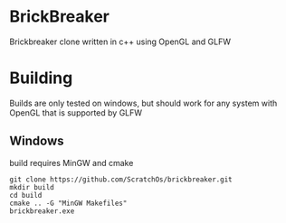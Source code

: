 # BrickBreaker

Brickbreaker clone written in c++ using OpenGL and GLFW

# Building
Builds are only tested on windows, but should work for any system with OpenGL that is supported by GLFW

## Windows

build requires MinGW and cmake
```
git clone https://github.com/ScratchOs/brickbreaker.git
mkdir build
cd build
cmake .. -G "MinGW Makefiles"
brickbreaker.exe
```